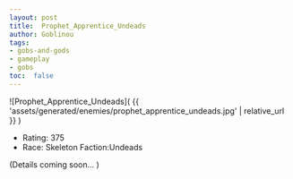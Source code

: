 ```yaml
---
layout: post
title:  Prophet_Apprentice_Undeads
author: Goblinou
tags:
- gobs-and-gods
- gameplay
- gobs
toc:  false
---
```


![Prophet_Apprentice_Undeads]( {{ 'assets/generated/enemies/prophet_apprentice_undeads.jpg' | relative_url }} )
- Rating: 375
- Race: Skeleton  Faction:Undeads

(Details coming soon... )